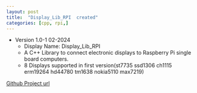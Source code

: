 ```yaml
---
layout: post
title:  "Display_Lib_RPI  created"
categories: [cpp, rpi,]
---
```


* Version 1.0-1 02-2024
	* Display Name: Display_Lib_RPI
	* A C++ Library to connect electronic displays to Raspberry Pi single board computers.
	* 8 Displays supported in first version(st7735 ssd1306 ch1115 erm19264 hd44780 tm1638 nokia5110 max7219)


[Github Project url](https://github.com/gavinlyonsrepo/Display_Lib_RPI)



